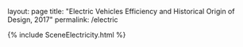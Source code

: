 layout: page
title: "Electric Vehicles Efficiency and Historical Origin of Design, 2017"
permalink: /electric

{% include SceneElectricity.html %}
